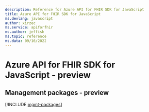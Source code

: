 ```yaml
---
description: Reference for Azure API for FHIR SDK for JavaScript
title: Azure API for FHIR SDK for JavaScript
ms.devlang: javascript
author: xirzec
ms.service: apiforfhir
ms.author: jeffish
ms.topic: reference
ms.data: 09/16/2022
---
```

# Azure API for FHIR SDK for JavaScript - preview

## Management packages - preview
[!INCLUDE [mgmt-packages](api-for-fhir-mgmt-index.md)]
